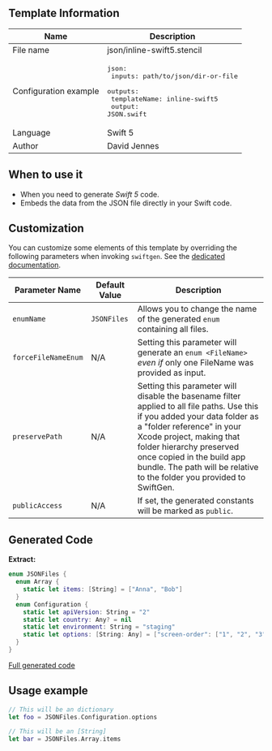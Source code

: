 ## Template Information

| Name      | Description       |
| --------- | ----------------- |
| File name | json/inline-swift5.stencil |
| Configuration example | <pre>json:<br />  inputs: path/to/json/dir-or-file<br />  outputs:<br />    templateName: inline-swift5<br />    output: JSON.swift</pre> |
| Language | Swift 5 |
| Author | David Jennes |

## When to use it

- When you need to generate *Swift 5* code.
- Embeds the data from the JSON file directly in your Swift code.

## Customization

You can customize some elements of this template by overriding the following parameters when invoking `swiftgen`. See the [dedicated documentation](../../ConfigFile.md).

| Parameter Name | Default Value | Description |
| -------------- | ------------- | ----------- |
| `enumName` | `JSONFiles` | Allows you to change the name of the generated `enum` containing all files. |
| `forceFileNameEnum` | N/A | Setting this parameter will generate an `enum <FileName>` _even if_ only one FileName was provided as input. |
| `preservePath` | N/A | Setting this parameter will disable the basename filter applied to all file paths. Use this if you added your data folder as a "folder reference" in your Xcode project, making that folder hierarchy preserved once copied in the build app bundle. The path will be relative to the folder you provided to SwiftGen. |
| `publicAccess` | N/A | If set, the generated constants will be marked as `public`.  |

## Generated Code

**Extract:**

```swift
enum JSONFiles {
  enum Array {
    static let items: [String] = ["Anna", "Bob"]
  }
  enum Configuration {
    static let apiVersion: String = "2"
    static let country: Any? = nil
    static let environment: String = "staging"
    static let options: [String: Any] = ["screen-order": ["1", "2", "3"]]
  }
}
```

[Full generated code](../../../Sources/TestUtils/Fixtures/Generated/JSON/inline-swift5/all.swift)

## Usage example

```swift
// This will be an dictionary
let foo = JSONFiles.Configuration.options

// This will be an [String]
let bar = JSONFiles.Array.items
```
